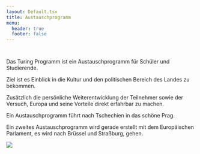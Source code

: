```yaml
---
layout: Default.tsx
title: Austauschprogramm
menu:
  header: true
  footer: false
---
```

![]()

![]()

Das Turing Programm ist ein Austauschprogramm für Schüler und Studierende.

Ziel ist es Einblick in die Kultur und den politischen Bereich des Landes zu bekommen.

Zusätzlich die persönliche Weiterentwicklung der Teilnehmer sowie der Versuch, Europa und seine Vorteile direkt erfahrbar zu machen. 

Ein Austauschprogramm führt nach Tschechien in das schöne Prag.  

Ein zweites Austauschprogramm wird gerade erstellt mit dem Europäischen Parlament, es wird nach Brüssel und Straßburg,  gehen.

![](/media/images/prague-gdc275f391_1280.jpg)